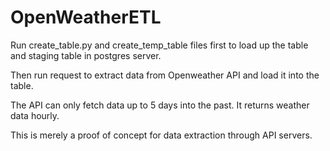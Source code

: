 # OpenWeatherETL

Run create_table.py and create_temp_table files first to load up the table and staging table in postgres server.

Then run request to extract data from Openweather API and load it into the table.

The API can only fetch data up to 5 days into the past.  It returns weather data hourly.

This is merely a proof of concept for data extraction through API servers.
